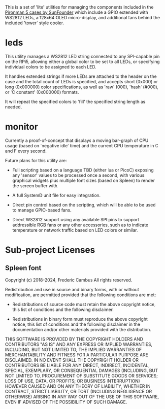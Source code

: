 This is a set of 'lite' utilities for managing the components included in the
[Pironman 5 cases by SunFounder](https://docs.sunfounder.com/projects/pironman5/)
which include a GPIO extended with WS2812 LEDs, a 128x64 OLED micro-display, and
additional fans behind the included 'tower' style cooler.

# leds

This utility manages a WS2812 LED string connected to any SPI-capable pin on the
RPi5, allowing either a global color to be set to all LEDs, or specifying individual
colors to be assigned to each LED.

It handles extended strings if more LEDs are attached to the header on the case
and the total count of LEDs is specified, and accepts short (0x000) or long (0x000000)
color specifications, as well as 'raw' (000), 'hash' (#000), or 'C constant' (0x000000)
formats.

It will repeat the specified colors to 'fill' the specified string length as needed.

# monitor

Currently a proof-of-concept that displays a moving bar-graph of CPU usage (based on
'negative idle' time) and the current CPU temperature in C and F every second.

Future plans for this utility are:

* Full scripting based on a language TBD (either lua or PicoC) exposing any 'sensor'
  values to be processed once a second, with various graphical widgets plus multiple
  font sizes (based on Spleen) to render the screen buffer with.

* A full SystemD unit file for easy integration.

* Direct pin control based on the scripting, which will be able to be used to manage
  GPIO-based fans.

* Direct WS2812 support using any available SPI pins to support addressible RGB fans
  or any other accessories, such as to indicate temperature or network traffic based
  on LED colors or similar.

# Sub-project Licenses

## Spleen font

Copyright (c) 2018-2024, Frederic Cambus
All rights reserved.

Redistribution and use in source and binary forms, with or without
modification, are permitted provided that the following conditions are met:

  * Redistributions of source code must retain the above copyright
    notice, this list of conditions and the following disclaimer.

  * Redistributions in binary form must reproduce the above copyright
    notice, this list of conditions and the following disclaimer in the
    documentation and/or other materials provided with the distribution.

THIS SOFTWARE IS PROVIDED BY THE COPYRIGHT HOLDERS AND CONTRIBUTORS "AS IS"
AND ANY EXPRESS OR IMPLIED WARRANTIES, INCLUDING, BUT NOT LIMITED TO, THE
IMPLIED WARRANTIES OF MERCHANTABILITY AND FITNESS FOR A PARTICULAR PURPOSE
ARE DISCLAIMED. IN NO EVENT SHALL THE COPYRIGHT HOLDER OR CONTRIBUTORS
BE LIABLE FOR ANY DIRECT, INDIRECT, INCIDENTAL, SPECIAL, EXEMPLARY, OR
CONSEQUENTIAL DAMAGES (INCLUDING, BUT NOT LIMITED TO, PROCUREMENT OF
SUBSTITUTE GOODS OR SERVICES; LOSS OF USE, DATA, OR PROFITS; OR BUSINESS
INTERRUPTION) HOWEVER CAUSED AND ON ANY THEORY OF LIABILITY, WHETHER IN
CONTRACT, STRICT LIABILITY, OR TORT (INCLUDING NEGLIGENCE OR OTHERWISE)
ARISING IN ANY WAY OUT OF THE USE OF THIS SOFTWARE, EVEN IF ADVISED OF THE
POSSIBILITY OF SUCH DAMAGE.
